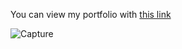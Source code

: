 You can view my portfolio with [this link](https://ariana94.github.io/Ariana_Wilson_Portfolio/)


![Capture](https://user-images.githubusercontent.com/19378130/205787697-d2d06a74-f269-44d4-979a-2039ecd278a8.PNG)

